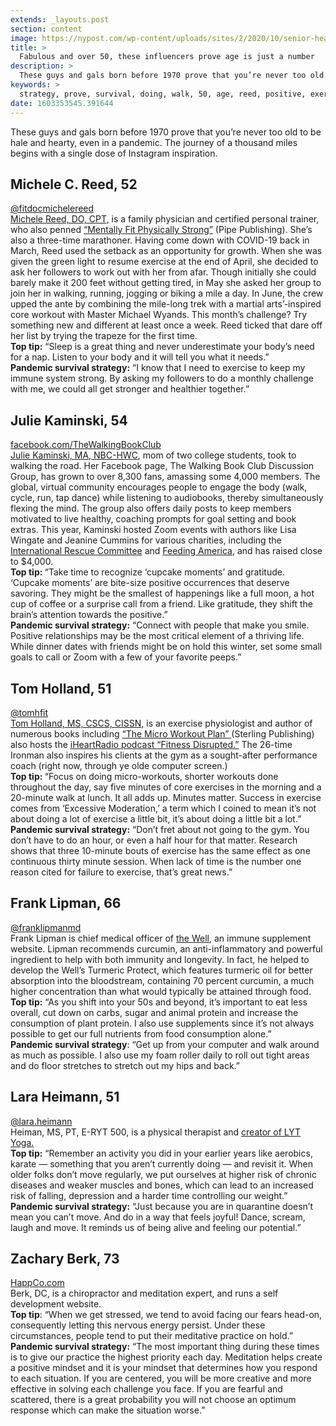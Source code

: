 ```yaml
--- 
extends: _layouts.post 
section: content 
image: https://nypost.com/wp-content/uploads/sites/2/2020/10/senior-health.jpg?quality=90&strip=all&w=1200 
title: > 
  Fabulous and over 50, these influencers prove age is just a number 
description: > 
  These guys and gals born before 1970 prove that you’re never too old to be hale and hearty, even in a pandemic.Michele C. Reed, 52@fitdocmichelereedMichele Reed, DO, CPT, is a family physician and certified personal trainer, who also penned “Mentally Fit Physically Strong” (Pipe Publishing).Listen to your body and it will tell you what it needs.”Pandemic survival strategy: “I know that I need to exercise to keep my immune system strong.Like gratitude, they shift the brain’s attention towards the positive.”Pandemic survival strategy: “Connect with people that make you smile.Under these circumstances, people tend to put their meditative practice on hold.”Pandemic survival strategy: “The most important thing during these times is to give our practice the highest priority each day. 
keywords: > 
  strategy, prove, survival, doing, walk, 50, age, reed, positive, exercise, tip, lipman, fabulous, influencers, number, walking 
date: 1603353545.391644 
--- 
```

<div><p>These guys and gals born before 1970 prove that you&#8217;re never too old to be hale and hearty, even in a pandemic. The journey of a thousand miles begins with a single dose of Instagram inspiration.</p>
<h2><strong>Michele C. Reed, 52</strong></h2>
<p><a href="https://www.instagram.com/fitdocmichelereed" rel="noopener noreferrer" target="_blank">@fitdocmichelereed</a><br>
<a href="http://fitdoc.com" rel="noopener noreferrer" target="_blank">Michele Reed, DO, CPT,</a> is a family physician and certified personal trainer, who also penned <a href="https://www.amazon.com/Mentally-Fit-Physically-Strong-Revised/dp/098444758X?tag=nypost-20" rel="nofollow noopener noreferrer" target="_blank">&#8220;Mentally Fit Physically Strong&#8221;</a> (Pipe Publishing). She&#8217;s also a three-time marathoner. Having come down with COVID-19 back in March, Reed used the setback as an opportunity for growth. When she was given the green light to resume exercise at the end of April, she decided to ask her followers to work out with her from afar. Though initially she could barely make it 200 feet without getting tired, in May she asked her group to join her in walking, running, jogging or biking a mile a day. In June, the crew upped the ante by combining the mile-long trek with a martial arts&#8217;-inspired core workout with Master Michael Wyands. This month&#8217;s challenge? Try something new and different at least once a week. Reed ticked that dare off her list by trying the trapeze for the first time.<br>
<strong>Top tip:</strong> &#8220;Sleep is a great thing and never underestimate your body&#8217;s need for a nap. Listen to your body and it will tell you what it needs.&#8221;<br>
<strong>Pandemic survival strategy:</strong> &#8220;I know that I need to exercise to keep my immune system strong. By asking my followers to do a monthly challenge with me, we could all get stronger and healthier together.&#8221;</p>
 
<h2><strong>Julie Kaminski, 54</strong></h2>
<p><a href="https://www.facebook.com/TheWalkingBookClub" rel="noopener noreferrer" target="_blank">facebook.com/TheWalkingBookClub</a><br>
<a href="http://juliekaminski.com" rel="noopener noreferrer" target="_blank">Julie Kaminski, MA, NBC-HWC</a>, mom of two college students, took to walking the road. Her Facebook page, The Walking Book Club Discussion Group, has grown to over 8,300 fans, amassing some 4,000 members. The global, virtual community encourages people to engage the body (walk, cycle, run, tap dance) while listening to audiobooks, thereby simultaneously flexing the mind. The group also offers daily posts to keep members motivated to live healthy, coaching prompts for goal setting and book extras. This year, Kaminski hosted Zoom events with authors like Lisa Wingate and Jeanine Cummins for various charities, including the <a href="https://www.rescue.org/" rel="noopener noreferrer" target="_blank">International Rescue Committee</a> and <a href="https://www.feedingamerica.org/" rel="noopener noreferrer" target="_blank">Feeding America</a>, and has raised close to $4,000.<br>
<strong>Top tip: </strong>&#8220;Take time to recognize &#8216;cupcake moments&#8217; and gratitude. &#8216;Cupcake moments&#8217; are bite-size positive occurrences that deserve savoring. They might be the smallest of happenings like a full moon, a hot cup of coffee or a surprise call from a friend. Like gratitude, they shift the brain&#8217;s attention towards the positive.&#8221;<br>
<strong>Pandemic survival strategy:</strong> &#8220;Connect with people that make you smile. Positive relationships may be the most critical element of a thriving life. While dinner dates with friends might be on hold this winter, set some small goals to call or Zoom with a few of your favorite peeps.&#8221;</p>
 
<h2><strong>Tom Holland, 51</strong></h2>
<p><a href="https://www.instagram.com/tomhfit/" rel="noopener noreferrer" target="_blank">@tomhfit</a><br>
<a href="http://www.teamholland.com" rel="noopener noreferrer" target="_blank">Tom Holland, MS, CSCS, CISSN,</a> is an exercise physiologist and author of numerous books including <a href="https://www.amazon.com/Micro-Workout-Plan-Body-without-Minutes-ebook/dp/B07XDJ675Z?tag=nypost-20" rel="nofollow noopener noreferrer" target="_blank">&#8220;The Micro Workout Plan&#8221; </a>(Sterling Publishing) also hosts the <a href="https://www.iheart.com/podcast/1119-fitness-disrupted-with-to-49559279/" rel="noopener noreferrer" target="_blank">iHeartRadio podcast &#8220;Fitness Disrupted.&#8221;</a> The 26-time Ironman also inspires his clients at the gym as a sought-after performance coach (right now, through ye olde computer screen.)<br>
<strong>Top tip: </strong>&#8220;Focus on doing micro-workouts, shorter workouts done throughout the day, say five minutes of core exercises in the morning and a 20-minute walk at lunch. It all adds up. Minutes matter. Success in exercise comes from &#8216;Excessive Moderation,&#8217; a term which I coined to mean it&#8217;s not about doing a lot of exercise a little bit, it&#8217;s about doing a little bit a lot.&#8221;<br>
<strong>Pandemic survival strategy:</strong> &#8220;Don&#8217;t fret about not going to the gym. You don&#8217;t have to do an hour, or even a half hour for that matter. Research shows that three 10-minute bouts of exercise has the same effect as one continuous thirty minute session. When lack of time is the number one reason cited for failure to exercise, that&#8217;s great news.&#8221;</p>
 
<h2><strong>Frank Lipman, 66</strong></h2>
<p><a href="https://www.instagram.com/franklipmanmd/?hl=en" rel="noopener noreferrer" target="_blank">@franklipmanmd</a><br>
Frank Lipman is chief medical officer of <a href="http://the-well.com" rel="noopener noreferrer" target="_blank">the Well</a>, an immune supplement website. Lipman recommends curcumin, an anti-inflammatory and powerful ingredient to help with both immunity and longevity. In fact, he helped to develop the Well&#8217;s Turmeric Protect, which features turmeric oil for better absorption into the bloodstream, containing 70 percent curcumin, a much higher concentration than what would typically be attained through food.<br>
<strong>Top tip:</strong> &#8220;As you shift into your 50s and beyond, it&#8217;s important to eat less overall, cut down on carbs, sugar and animal protein and increase the consumption of plant protein. I also use supplements since it&#8217;s not always possible to get our full nutrients from food consumption alone.&#8221;<br>
<strong>Pandemic survival strategy</strong>: &#8220;Get up from your computer and walk around as much as possible. I also use my foam roller daily to roll out tight areas and do floor stretches to stretch out my hips and back.&#8221;</p>
<h2><strong>Lara Heimann, 51</strong></h2>
<p><a href="https://www.instagram.com/lara.heimann/" rel="noopener noreferrer" target="_blank">@lara.heimann</a><br>
Heiman, MS, PT, E-RYT 500, is a physical therapist and <a href="https://lytyoga.com/" rel="noopener noreferrer" target="_blank">creator of LYT Yoga.</a><br>
<strong>Top tip:</strong> &#8220;Remember an activity you did in your earlier years like aerobics, karate &#8212; something that you aren&#8217;t currently doing &#8212; and revisit it. When older folks don&#8217;t move regularly, we put ourselves at higher risk of chronic diseases and weaker muscles and bones, which can lead to an increased risk of falling, depression and a harder time controlling our weight.&#8221;<br>
<strong>Pandemic survival strategy:</strong> &#8220;Just because you are in quarantine doesn&#8217;t mean you can&#8217;t move. And do in a way that feels joyful! Dance, scream, laugh and move. It reminds us of being alive and feeling our potential.&#8221;</p>
<h2><strong>Zachary Berk, 73</strong></h2>
<p><a href="http://Happco.com" rel="noopener noreferrer" target="_blank">HappCo.com</a><br>
Berk, DC, is a chiropractor and meditation expert, and runs a self development website.<br>
<strong>Top tip</strong>: &#8220;When we get stressed, we tend to avoid facing our fears head-on, consequently letting this nervous energy persist. Under these circumstances, people tend to put their meditative practice on hold.&#8221;<br>
<strong>Pandemic survival strategy:</strong> &#8220;The most important thing during these times is to give our practice the highest priority each day. Meditation helps create a positive mindset and it is your mindset that determines how you respond to each situation. If you are centered, you will be more creative and more effective in solving each challenge you face. If you are fearful and scattered, there is a great probability you will not choose an optimum response which can make the situation worse.&#8221;</p>
			</div>